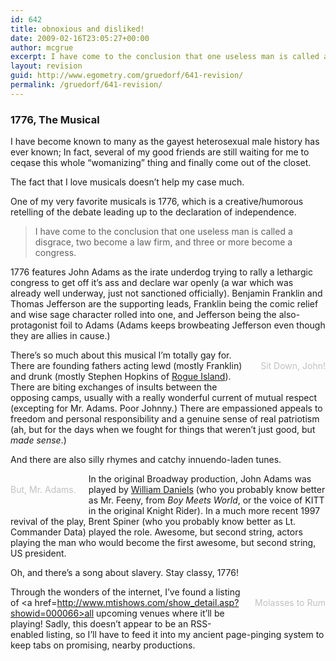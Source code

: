 ```yaml
---
id: 642
title: obnoxious and disliked!
date: 2009-02-16T23:05:27+00:00
author: mcgrue
excerpt: I have come to the conclusion that one useless man is called a disgrace, two become a law firm, and three or more become a congress.
layout: revision
guid: http://www.egometry.com/gruedorf/641-revision/
permalink: /gruedorf/641-revision/
---
```

### 1776, The Musical

I have become known to many as the gayest heterosexual male history has ever known; In fact, several of my good friends are still waiting for me to ceqase this whole &#8220;womanizing&#8221; thing and finally come out of the closet.

The fact that I love musicals doesn&#8217;t help my case much.

One of my very favorite musicals is 1776, which is a creative/humorous retelling of the debate leading up to the declaration of independence. 

> I have come to the conclusion that one useless man is called a disgrace, two become a law firm, and three or more become a congress.

1776 features John Adams as the irate underdog trying to rally a lethargic congress to get off it&#8217;s ass and declare war openly (a war which was already well underway, just not sanctioned officially). Benjamin Franklin and Thomas Jefferson are the supporting leads, Franklin being the comic relief and wise sage character rolled into one, and Jefferson being the also-protagonist foil to Adams (Adams keeps browbeating Jefferson even though they are allies in cause.)

<div style="float: right; margin-left: 20px; margin-bottom: 20px; text-align: center; color: silver;">
  <br /> Sit Down, John!
</div>

There&#8217;s so much about this musical I&#8217;m totally gay for. There are founding fathers acting lewd (mostly Franklin) and drunk (mostly Stephen Hopkins of <a href=http://findarticles.com/p/articles/mi\_hb3458/is\_200605/ai_n18247209>Rogue Island</a>). There are biting exchanges of insults between the opposing camps, usually with a really wonderful current of mutual respect (excepting for Mr. Adams. Poor Johnny.) There are empassioned appeals to freedom and personal responsibility and a genuine sense of real patriotism (ah, but for the days when we fought for things that weren&#8217;t just good, but _made sense_.) 

And there are also silly rhymes and catchy innuendo-laden tunes.

<div style="float: left; margin-right: 20px; margin-bottom: 20px; text-align: center; color: silver;">
  <br /> But, Mr. Adams.
</div>

In the original Broadway production, John Adams was played by <a href=http://en.wikipedia.org/wiki/William_Daniels>William Daniels</a> (who you probably know better as Mr. Feeny, from _Boy Meets World_, or the voice of KITT in the original Knight Rider). In a much more recent 1997 revival of the play, Brent Spiner (who you probably know better as Lt. Commander Data) played the role. Awesome, but second string, actors playing the man who would become the first awesome, but second string, US president.

Oh, and there&#8217;s a song about slavery. Stay classy, 1776!

<div style="float: right; margin-left: 20px; margin-bottom: 20px; text-align: center; color: silver;">
  <br /> Molasses to Rum
</div>

Through the wonders of the internet, I&#8217;ve found a listing of <a href=http://www.mtishows.com/show_detail.asp?showid=000066>all upcoming venues where it&#8217;ll be playing</a>! Sadly, this doesn&#8217;t appear to be an RSS-enabled listing, so I&#8217;ll have to feed it into my ancient page-pinging system to keep tabs on promising, nearby productions.